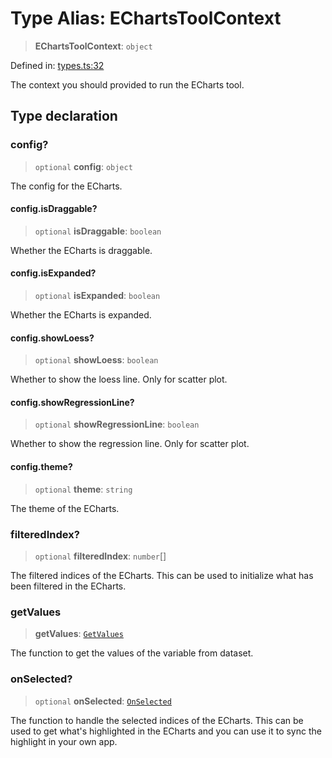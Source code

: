 # Type Alias: EChartsToolContext

> **EChartsToolContext**: `object`

Defined in: [types.ts:32](https://github.com/GeoDaCenter/openassistant/blob/2cb8f20a901f3385efeb40778248119c5e49db78/packages/echarts/src/types.ts#L32)

The context you should provided to run the ECharts tool.

## Type declaration

### config?

> `optional` **config**: `object`

The config for the ECharts.

#### config.isDraggable?

> `optional` **isDraggable**: `boolean`

Whether the ECharts is draggable.

#### config.isExpanded?

> `optional` **isExpanded**: `boolean`

Whether the ECharts is expanded.

#### config.showLoess?

> `optional` **showLoess**: `boolean`

Whether to show the loess line. Only for scatter plot.

#### config.showRegressionLine?

> `optional` **showRegressionLine**: `boolean`

Whether to show the regression line. Only for scatter plot.

#### config.theme?

> `optional` **theme**: `string`

The theme of the ECharts.

### filteredIndex?

> `optional` **filteredIndex**: `number`[]

The filtered indices of the ECharts. This can be used to initialize what has been filtered in the ECharts.

### getValues

> **getValues**: [`GetValues`](GetValues.md)

The function to get the values of the variable from dataset.

### onSelected?

> `optional` **onSelected**: [`OnSelected`](OnSelected.md)

The function to handle the selected indices of the ECharts. This can be used to get what's highlighted in the ECharts and you can use it to sync the highlight in your own app.
